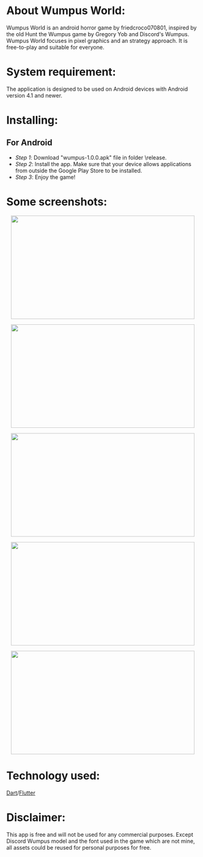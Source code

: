 # About Wumpus World:
Wumpus World is an android horror game by friedcroco070801, inspired by the old Hunt the Wumpus game by Gregory Yob and Discord's Wumpus. Wumpus World focuses in pixel graphics and an strategy approach. It is free-to-play and suitable for everyone.

# System requirement:
The application is designed to be used on Android devices with Android version 4.1 and newer.

# Installing:
## For Android
- *Step 1*: Download "wumpus-1.0.0.apk" file in folder \release.
- *Step 2*: Install the app. Make sure that your device allows applications from outside the Google Play Store to be installed.
- *Step 3*: Enjoy the game!

# Some screenshots:
<p align="center">
<img src="screenshot/screenshot1.png" width="480" height="270">
</p>
<p align="center">
<img src="screenshot/screenshot2.png" width="480" height="270">
</p>
<p align="center">
<img src="screenshot/screenshot3.png" width="480" height="270">
</p>
<p align="center">
<img src="screenshot/screenshot4.png" width="480" height="270">
</p>
<p align="center">
<img src="screenshot/screenshot5.png" width="480" height="270">
</p>

# Technology used:
[Dart](https://dart.dev/)/[Flutter](https://flutter.dev/)

# Disclaimer:
This app is free and will not be used for any commercial purposes. Except Discord Wumpus model and the font used in the game which are not mine, all assets could be reused for personal purposes for free.

